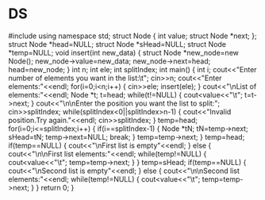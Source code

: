 # DS

#include<iostream>
using namespace std;
struct Node
{
	int value;
	struct Node *next;
};
struct Node *head=NULL;
struct Node *sHead=NULL;
struct Node *temp=NULL;
void insert(int new_data)
{
	struct Node *new_node=new Node();
	new_node->value=new_data;
	new_node->next=head;
	head=new_node;
}
int n;
int ele;
int splitIndex;
int main()
{
	int i;
	cout<<"Enter number of elements you want in the list:\t";
	cin>>n;
	cout<<"Enter elements:"<<endl;
	for(i=0;i<n;i++)
	{
	cin>>ele;
	insert(ele);
}
cout<<"\nList of elements:"<<endl;
Node *t;
t=head;
while(t!=NULL)
{
	cout<<t->value<<"\t";
	t=t->next;
}
cout<<"\n\nEnter the position you want the list to split:";
cin>>splitIndex;
while(splitIndex<0||splitIndex>n-1)
{
	cout<<"Invalid position.Try again."<<endl;
	cin>>splitIndex;
}
temp=head;
for(i=0;i<=splitIndex;i++)
{
	if(i==splitIndex-1)
{
	Node *tN;
	tN=temp->next;
	sHead=tN;
	temp->next=NULL;
	break;
}
temp=temp->next;
}
temp=head;
if(temp==NULL)
{
	cout<<"\nFirst list is empty"<<endl;
}
else
{
	cout<<"\n\nFirst list elements:"<<endl;
	while(temp!=NULL)
	{
		cout<<temp->value<<"\t";
		temp=temp->next;
	}
}
temp=sHead;
if(temp==NULL)
{
	cout<<"\nSecond list is empty"<<endl;
}
else
{
	cout<<"\n\nSecond list elements:"<<endl;
	while(temp!=NULL)
	{
		cout<<temp->value<<"\t";
		temp=temp->next;
	}
}
return 0;
}


	
